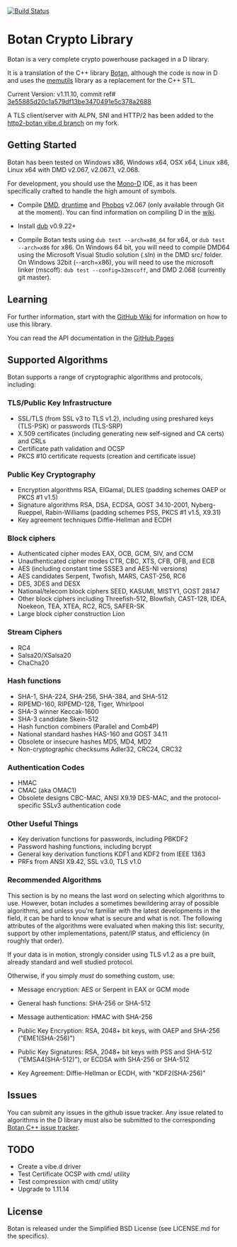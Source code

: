 [![Build Status](https://travis-ci.org/etcimon/botan.svg?branch=master)](https://travis-ci.org/etcimon/botan)

Botan Crypto Library
====================

Botan is a very complete crypto powerhouse packaged in a D library.

It is a translation of the C++ library [Botan](http://botan.randombit.net/), although the code is now in D and uses the [memutils](https://github.com/etcimon/memutils) library as a replacement for the C++ STL.

Current Version: v1.11.10, commit ref# [3e55885d20c1a579df13be3470491e5c378a2688](https://github.com/randombit/botan/commit/43e55885d20c1a579df13be3470491e5c378a2688)

A TLS client/server with ALPN, SNI and HTTP/2 has been added to the [http2-botan vibe.d branch](https://github.com/etcimon/vibe.d/tree/http2-botan) on my fork.

Getting Started
---------------

Botan has been tested on Windows x86, Windows x64, OSX x64, Linux x86, Linux x64 with DMD v2.067, v2.067.1, v2.068.

For development, you should use the [Mono-D](http://wiki.dlang.org/Mono-D) IDE, as it has been specifically crafted to handle the high amount of symbols.

- Compile [DMD](https://github.com/D-Programming-Language/dmd), [druntime](https://github.com/D-Programming-Language/druntime) and [Phobos](https://github.com/D-Programming-Language/phobos) v2.067 (only available through Git at the moment). You can find information on compiling D in the [wiki](http://wiki.dlang.org/Building_DMD).

- Install [dub](http://code.dlang.org/download) v0.9.22+

- Compile Botan tests using `dub test --arch=x86_64` for x64, or `dub test --arch=x86` for x86. On Windows 64 bit, you will need to compile DMD64 using the Microsoft Visual Studio solution (.sln) in the DMD src/ folder. On Windows 32bit (--arch=x86), you will need to use the microsoft linker (mscoff): `dub test --config=32mscoff`, and DMD 2.068 (currently git master).

Learning
--------

For further information, start with the [GitHub Wiki](https://github.com/etcimon/botan/wiki) for information on how to use this library.

You can read the API documentation in the [GitHub Pages](http://etcimon.github.io/botan)

Supported Algorithms
--------------------

Botan supports a range of cryptographic algorithms and protocols,
including:

### TLS/Public Key Infrastructure

  * SSL/TLS (from SSL v3 to TLS v1.2), including using preshared
    keys (TLS-PSK) or passwords (TLS-SRP)
  * X.509 certificates (including generating new self-signed and CA
    certs) and CRLs
  * Certificate path validation and OCSP
  * PKCS #10 certificate requests (creation and certificate issue)

### Public Key Cryptography

  * Encryption algorithms RSA, ElGamal, DLIES
    (padding schemes OAEP or PKCS #1 v1.5)
  * Signature algorithms RSA, DSA, ECDSA, GOST 34.10-2001, Nyberg-Rueppel,
    Rabin-Williams (padding schemes PSS, PKCS #1 v1.5, X9.31)
  * Key agreement techniques Diffie-Hellman and ECDH

### Block ciphers

  * Authenticated cipher modes EAX, OCB, GCM, SIV, and CCM
  * Unauthenticated cipher modes CTR, CBC, XTS, CFB, OFB, and ECB
  * AES (including constant time SSSE3 and AES-NI versions)
  * AES candidates Serpent, Twofish, MARS, CAST-256, RC6
  * DES, 3DES and DESX
  * National/telecom block ciphers SEED, KASUMI, MISTY1, GOST 28147
  * Other block ciphers including Threefish-512, Blowfish, CAST-128, IDEA,
    Noekeon, TEA, XTEA, RC2, RC5, SAFER-SK
  * Large block cipher construction Lion

### Stream Ciphers

  * RC4
  * Salsa20/XSalsa20
  * ChaCha20

### Hash functions

  * SHA-1, SHA-224, SHA-256, SHA-384, and SHA-512
  * RIPEMD-160, RIPEMD-128, Tiger, Whirlpool
  * SHA-3 winner Keccak-1600
  * SHA-3 candidate Skein-512
  * Hash function combiners (Parallel and Comb4P)
  * National standard hashes HAS-160 and GOST 34.11
  * Obsolete or insecure hashes MD5, MD4, MD2
  * Non-cryptographic checksums Adler32, CRC24, CRC32

### Authentication Codes

  * HMAC
  * CMAC (aka OMAC1)
  * Obsolete designs CBC-MAC, ANSI X9.19 DES-MAC, and the
    protocol-specific SSLv3 authentication code

### Other Useful Things

  * Key derivation functions for passwords, including PBKDF2
  * Password hashing functions, including bcrypt
  * General key derivation functions KDF1 and KDF2 from IEEE 1363
  * PRFs from ANSI X9.42, SSL v3.0, TLS v1.0

### Recommended Algorithms

This section is by no means the last word on selecting which algorithms to
use.  However, botan includes a sometimes bewildering array of possible
algorithms, and unless you're familiar with the latest developments in the
field, it can be hard to know what is secure and what is not. The following
attributes of the algorithms were evaluated when making this list: security,
support by other implementations, patent/IP status, and efficiency (in
roughly that order).

If your data is in motion, strongly consider using TLS v1.2 as a pre built,
already standard and well studied protocol.

Otherwise, if you simply *must* do something custom, use:

* Message encryption: AES or Serpent in EAX or GCM mode

* General hash functions: SHA-256 or SHA-512

* Message authentication: HMAC with SHA-256

* Public Key Encryption: RSA, 2048+ bit keys, with OAEP and SHA-256
  ("EME1(SHA-256)")

* Public Key Signatures: RSA, 2048+ bit keys with PSS and SHA-512
  ("EMSA4(SHA-512)"), or ECDSA with SHA-256 or SHA-512

* Key Agreement: Diffie-Hellman or ECDH, with "KDF2(SHA-256)"

Issues
------

You can submit any issues in the github issue tracker. Any issue related to algorithms in the D library must also be
submitted to the corresponding [Botan C++ issue tracker](https://github.com/randombit/botan/issues).

TODO
----

- Create a vibe.d driver
- Test Certificate OCSP with cmd/ utility
- Test compression with cmd/ utility
- Upgrade to 1.11.14

License
-------

Botan is released under the Simplified BSD License (see LICENSE.md for the specifics).
